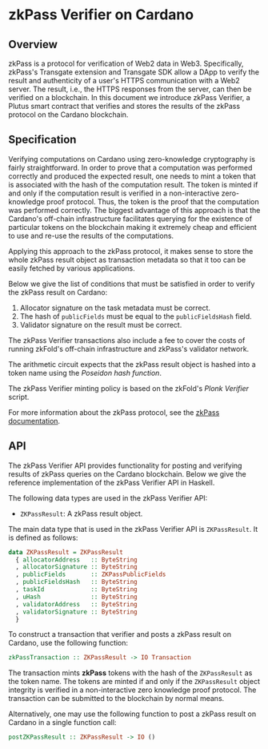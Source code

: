 # zkPass Verifier on Cardano

## Overview

zkPass is a protocol for verification of Web2 data in Web3. Specifically, zkPass's Transgate extension and Transgate SDK allow a DApp to verify the result and authenticity of a user's HTTPS communication with a Web2 server. The result, i.e., the HTTPS responses from the server, can then be verified on a blockchain. In this document we introduce zkPass Verifier, a Plutus smart contract that verifies and stores the results of the zkPass protocol on the Cardano blockchain.

## Specification

Verifying computations on Cardano using zero-knowledge cryptography is fairly straightforward. In order to prove that a computation was performed correctly and produced the expected result, one needs to mint a token that is associated with the hash of the computation result. The token is minted if and only if the computation result is verified in a non-interactive zero-knowledge proof protocol. Thus, the token is the proof that the computation was performed correctly. The biggest advantage of this approach is that the Cardano's off-chain infrastructure facilitates querying for the existence of particular tokens on the blockchain making it extremely cheap and efficient to use and re-use the results of the computations.

Applying this approach to the zkPass protocol, it makes sense to store the whole zkPass result object as transaction metadata so that it too can be easily fetched by various applications.

Below we give the list of conditions that must be satisfied in order to verify the zkPass result on Cardano:

1. Allocator signature on the task metadata must be correct.
2. The hash of `publicFields` must be equal to the `publicFieldsHash` field.
3. Validator signature on the result must be correct.

The zkPass Verifier transactions also include a fee to cover the costs of running zkFold's off-chain infrastructure and zkPass's validator network.

The arithmetic circuit expects that the zkPass result object is hashed into a token name using the _Poseidon hash function_.

The zkPass Verifier minting policy is based on the zkFold's _Plonk Verifier_ script.

For more information about the zkPass protocol, see the [zkPass documentation](https://zkpass.gitbook.io/zkpass/overview/introduction).

## API
The zkPass Verifier API provides functionality for posting and verifying results of zkPass queries on the Cardano blockchain. Below we give the reference implementation of the zkPass Verifier API in Haskell.

The following data types are used in the zkPass Verifier API:

- `ZKPassResult`: A zkPass result object.

The main data type that is used in the zkPass Verifier API is `ZKPassResult`. It is defined as follows:
```Haskell title="Haskell"
data ZKPassResult = ZKPassResult
  { allocatorAddress   :: ByteString
  , allocatorSignature :: ByteString
  , publicFields       :: ZKPassPublicFields
  , publicFieldsHash   :: ByteString
  , taskId             :: ByteString
  , uHash              :: ByteString
  , validatorAddress   :: ByteString
  , validatorSignature :: ByteString
  }
```

To construct a transaction that verifier and posts a zkPass result on Cardano, use the following function:

```Haskell title="Haskell"
zkPassTransaction :: ZKPassResult -> IO Transaction
```

The transaction mints **zkPass** tokens with the hash of the `ZKPassResult` as the token name. The tokens are minted if and only if the `ZKPassResult` object integrity is verified in a non-interactive zero knowledge proof protocol. The transaction can be submitted to the blockchain by normal means.

Alternatively, one may use the following function to post a zkPass result on Cardano in a single function call:

```Haskell title="Haskell"
postZKPassResult :: ZKPassResult -> IO ()
```